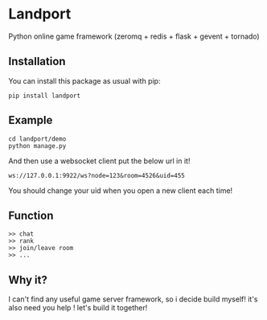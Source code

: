 # Landport

Python online game framework (zeromq + redis + flask + gevent + tornado)


Installation
------------

You can install this package as usual with pip:

    pip install landport

Example
-------

	cd landport/demo
	python manage.py

And then use a websocket client put the below url in it!

	ws://127.0.0.1:9922/ws?node=123&room=4526&uid=455

You should change your uid when you open a new client each time!

Function
-------

	>> chat
	>> rank
	>> join/leave room
	>> ...

Why it?
------

I can't find any useful game server framework, so i decide build myself! it's also need you help ! let's build it together!
